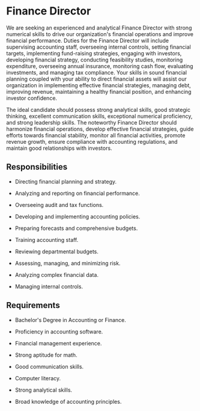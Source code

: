 # Finance Director

We are seeking an experienced and analytical Finance Director with strong numerical skills to drive our organization's financial operations and improve financial performance. Duties for the Finance Director will include supervising accounting staff, overseeing internal controls, setting financial targets, implementing fund-raising strategies, engaging with investors, developing financial strategy, conducting feasibility studies, monitoring expenditure, overseeing annual insurance, monitoring cash flow, evaluating investments, and managing tax compliance. Your skills in sound financial planning coupled with your ability to direct financial assets will assist our organization in implementing effective financial strategies, managing debt, improving revenue, maintaining a healthy financial position, and enhancing investor confidence.

The ideal candidate should possess strong analytical skills, good strategic thinking, excellent communication skills, exceptional numerical proficiency, and strong leadership skills. The noteworthy Finance Director should harmonize financial operations, develop effective financial strategies, guide efforts towards financial stability, monitor all financial activities, promote revenue growth, ensure compliance with accounting regulations, and maintain good relationships with investors.

## Responsibilities

* Directing financial planning and strategy.

* Analyzing and reporting on financial performance.

* Overseeing audit and tax functions.

* Developing and implementing accounting policies.

* Preparing forecasts and comprehensive budgets.

* Training accounting staff.

* Reviewing departmental budgets.

* Assessing, managing, and minimizing risk.

* Analyzing complex financial data.

* Managing internal controls.

## Requirements

* Bachelor's Degree in Accounting or Finance.

* Proficiency in accounting software.

* Financial management experience.

* Strong aptitude for math.

* Good communication skills.

* Computer literacy.

* Strong analytical skills.

* Broad knowledge of accounting principles.

